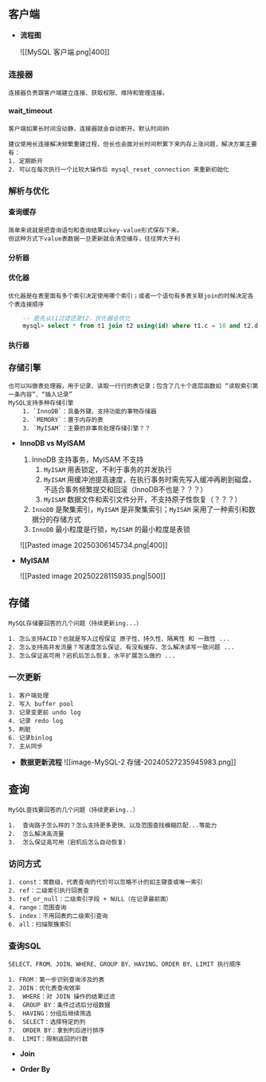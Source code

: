 
## 客户端

- **流程图**
  
	![[MySQL 客户端.png|400]]


### 连接器

	连接器负责跟客户端建立连接、获取权限、维持和管理连接。

#### wait_timeout

	客户端如果长时间没动静，连接器就会自动断开。默认时间8h
	
	建议使用长连接解决频繁重建过程，但长也会面对长时间积累下来内存上涨问题，解决方案主要有：
	1. 定期断开
	2. 可以在每次执行一个比较大操作后 mysql_reset_connection 来重新初始化

### 解析与优化
#### 查询缓存

	简单来说就是把查询语句和查询结果以key-value形式保存下来。
	但这种方式下value表数据一旦更新就会清空缓存，往往弊大于利
#### 分析器

#### 优化器

	优化器是在表里面有多个索引决定使用哪个索引；或者一个语句有多表关联join的时候决定各个表连接顺序
	
```sql
	-- 是先从t1过滤还是t2，优化器会优化
	mysql> select * from t1 join t2 using(id) where t1.c = 10 and t2.d = 20;
```


#### 执行器


### 存储引擎

	也可以叫做表处理器，用于记录、读取一行行的表记录；包含了几十个底层函数如 “读取索引第一条内容”、“插入记录” 
	MySQL支持多种存储引擎
		1. `InnoDB`：具备外键、支持功能的事物存储器
		2. `MEMORY`：置于内存的表
		3. `MyISAM`：主要的非事务处理存储引擎？？


-  **InnoDB  vs  MyISAM**
  
	1.  InnoDB 支持事务，MyISAM 不支持
		 1.  `MyISAM` 用表锁定，不利于事务的并发执行
		 2.  `MyISAM` 用缓冲池提高速度，在执行事务时需先写入缓冲再刷到磁盘，不适合事务频繁提交和回滚（InnoDB不也是？？？）
		 3.  `MyISAM` 数据文件和索引文件分开，不支持原子性恢复（？？？）
	2.  `InnoDB` 是聚集索引，`MyISAM` 是非聚集索引；`MyISAM` 采用了一种索引和数据分的存储方式
	3.  `InnoDB` 最小粒度是行锁，`MyISAM` 的最小粒度是表锁
	
	![[Pasted image 20250306145734.png|400]]


- **MyISAM**

	![[Pasted image 20250228115935.png|500]]
## 存储


	MySQL存储要回答的几个问题（持续更新ing...）
	
	1. 怎么支持ACID？也就是写入过程保证 原子性、持久性、隔离性 和 一致性 ...
	2. 怎么支持高并发流量？写速度怎么保证、有没有缓存、怎么解决读写一致问题 ... 
	3. 怎么保证高可用？宕机后怎么恢复、水平扩展怎么做的 ... 

 
### 一次更新

	1. 客户端处理
	2. 写入 buffer pool
	3. 记录变更前 undo log
	4. 记录 redo log
	5. 刷脏
	6. 记录binlog 
	7. 主从同步
	

-  **数据更新流程**
	![[image-MySQL-2 存储-20240527235945983.png]]


## 查询

	MySQL查找要回答的几个问题（持续更新ing..）
	
	1.  查询路子怎么样的？怎么支持更多更快、以及范围查找模糊匹配...等能力
	2.  怎么解决高流量
	3.  怎么保证高可用（宕机后怎么自动恢复）


### 访问方式

	1. const：常数级，代表查询的代价可以忽略不计的如主键查或唯一索引
	2. ref：二级索引执行回表查
	3. ref_or_null：二级索引字段 + NULL（在记录最前面）
	4. range：范围查询
	5. index：不用回表的二级索引查询
	6. all：扫描聚簇索引


### 查询SQL

	SELECT、FROM、JOIN、WHERE、GROUP BY、HAVING、ORDER BY、LIMIT 执行顺序
	
	1. FROM：第一步识别查询涉及的表
	2. JOIN：优化表查询效率
	3.  WHERE：对 JOIN 操作的结果过滤
	4.  GROUP BY：条件过滤后分组数据
	5.  HAVING：分组后继续筛选
	6.  SELECT：选择特定的列
	7.  ORDER BY：拿到列后进行排序
	8.  LIMIT：限制返回的行数


-  **Join**


-  **Order By**

